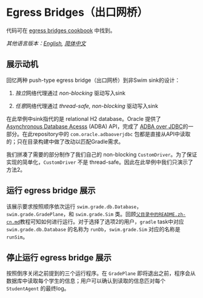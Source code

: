 # Egress Bridges（出口网桥）

代码可在 [egress bridges cookbook](https://swim.dev/tutorials/egress-bridges/) 中找到。

*其他语言版本：[English](README.md), [简体中文](README.zh-cn.md)*

## 展示动机

回忆两种 push-type egress bridge（出口网桥）到非Swim sink的设计：

1. *独立*网络代理通过 *non-blocking* 驱动写入sink

2. *任意*网络代理通过 *thread-safe, non-blocking* 驱动写入sink

在此举例中sink指代的是 relational H2 database。Oracle 提供了 [Asynchronous Database Acesss](https://blogs.oracle.com/java/jdbc-next:-a-new-asynchronous-api-for-connecting-to-a-database) (ADBA) API，完成了 [ADBA over JDBC](https://github.com/oracle/oracle-db-examples/tree/master/java/AoJ)的一部分。在此repository中的 `com.oracle.adbaoverjdbc` 包都是直接从API中读取的；只在目录构建中做了改动以匹配Gradle需求。

我们拼凑了需要的部分制作了我们自己的 non-blocking `CustomDriver`。为了保证实现的简单化，`CustomDriver` 不是 thread-safe。因此在此举例中我们只演示了方法2。

## 运行 egress bridge 展示

该展示要求按照顺序依次运行 `swim.grade.db.Database`，`swim.grade.GradePlane`，和 `swim.grade.Sim` 类。回顾[`父目录中的README.zh-cn.md`](../README.zh-cn.md)教程可知如何进行运行。对于选择了选项2的用户，`gradle` task中对应 `swim.grade.db.Database` 的名称为 `runDb`，`swim.grade.Sim` 对应的名称是 `runSim`。

## 停止运行 egress bridge 展示

按照倒序关闭之前提到的三个运行程序。在 `GradePlane` 即将退出之前，程序会从数据库中读取每个学生的信息；用户可以确认到读取的信息匹对每个 `StudentAgent` 的最终log。